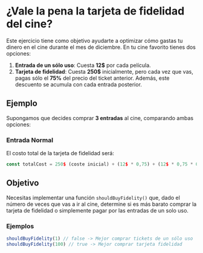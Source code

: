 # ¿Vale la pena la tarjeta de fidelidad del cine?

Este ejercicio tiene como objetivo ayudarte a optimizar cómo gastas tu dinero en el cine durante el mes de diciembre. En tu cine favorito tienes dos opciones:

1. **Entrada de un sólo uso**: Cuesta **12$** por cada película.
2. **Tarjeta de fidelidad**: Cuesta **250$** inicialmente, pero cada vez que vas, pagas sólo el **75%** del precio del ticket anterior. Además, este descuento se acumula con cada entrada posterior.

## Ejemplo

Supongamos que decides comprar **3 entradas** al cine, comparando ambas opciones:

### Entrada Normal
El costo total de la tarjeta de fidelidad será:

```js
const totalCost = 250$ (coste inicial) + (12$ * 0,75) + (12$ * 0,75 * 0,75) + (12$ * 0,75 * 0,75 * 0,75) = 270,8125$
```

## Objetivo

Necesitas implementar una función `shouldBuyFidelity()` que, dado el número de veces que vas a ir al cine, determine si es más barato comprar la tarjeta de fidelidad o simplemente pagar por las entradas de un solo uso.

### Ejemplos

```javascript
shouldBuyFidelity(1) // false -> Mejor comprar tickets de un sólo uso
shouldBuyFidelity(100) // true -> Mejor comprar tarjeta fidelidad

